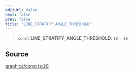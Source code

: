```yaml
---
editUrl: false
next: false
prev: false
title: "LINE_STRATIFY_ANGLE_THRESHOLD"
---
```


> `const` **LINE\_STRATIFY\_ANGLE\_THRESHOLD**: `10` = `10`

## Source

[graphics/const.ts:20](https://github.com/dgmjs/dgmjs/blob/c296d113d513e412f08f9016159ca40d11e704cd/packages/core/src/graphics/const.ts#L20)
